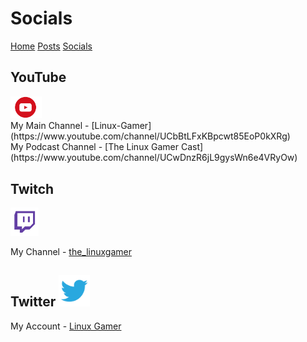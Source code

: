 <html>
<head>
<title>Linux-Gamer - Socials</title>
<link href="style.css" rel="stylesheet" type="text/css" />
</head>
<body>
<h1>Socials</h1>
<a href="linux-gamer.github.io">Home</a> <a href="posts">Posts</a> <a href="socials">Socials</a> 

<h2>YouTube</h2><img src="/resources/yt.png" alt="youtube=logo" width="50"/>
<br>
My Main Channel - [Linux-Gamer](https://www.youtube.com/channel/UCbBtLFxKBpcwt85EoP0kXRg)
<br>
My Podcast Channel - [The Linux Gamer Cast](https://www.youtube.com/channel/UCwDnzR6jL9gysWn6e4VRyOw)

<h2>Twitch</h2> <img src="/resources/twitch.png" alt="twitch-logo" width="45"/>

My Channel - [the_linuxgamer](https://twitch.tv/the_linuxgamer)

## Twitter <img src="/resources/twitter.png" alt="twitter-logo" width="50">

My Account - [Linux Gamer](https://twitter.com/The_LinuxGamer)
</body>
</html>